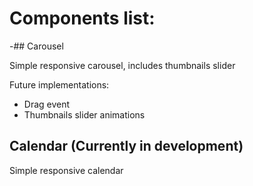 # Components list:

-## Carousel 

  Simple responsive carousel, includes thumbnails slider <br />
  
  Future implementations:
  - Drag event
  - Thumbnails slider animations  

## Calendar (Currently in development)
  Simple responsive calendar
